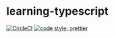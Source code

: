 # learning-typescript

<a href="https://circleci.com/gh/luotaoyeah/learning-typescript/tree/master"><img alt="CircleCI" src="https://img.shields.io/circleci/build/github/luotaoyeah/learning-typescript/master.svg"></a>
<a href="https://prettier.io/"><img alt="code style: prettier" src="https://img.shields.io/badge/code_style-prettier-ff69b4.svg"></a>
